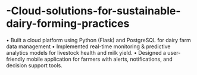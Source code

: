# -Cloud-solutions-for-sustainable-dairy-forming-practices
• Built a cloud platform using Python (Flask) and PostgreSQL for dairy farm data management
• Implemented real-time monitoring & predictive analytics models for livestock health and milk yield.
• Designed a user-friendly mobile application for farmers with alerts, notifications, and decision support tools. 



